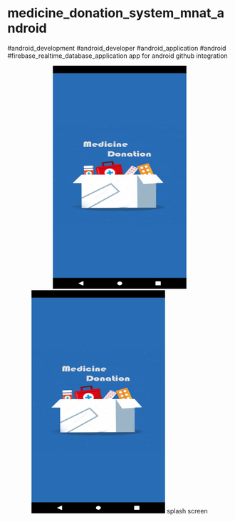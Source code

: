 # medicine_donation_system_mnat_android
#android_development
#android_developer
#android_application
#android
#firebase_realtime_database_application
app for android github integration

<div align="center">
    <img src="Screenshot_20220211_001120.jpg" width="300px" height="500px"</img> 
</div>
<div align="center">
    <img src="Screenshot_20220211_001120.jpg" width="300px" height="500px"</img> 
    splash screen
</div>

